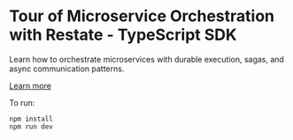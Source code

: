 # Tour of Microservice Orchestration with Restate - TypeScript SDK

Learn how to orchestrate microservices with durable execution, sagas, and async communication patterns.

[Learn more](https://docs.restate.dev/tour/microservice-orchestration)

To run:

```shell
npm install
npm run dev
```
